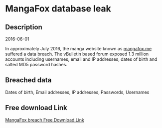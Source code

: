 # MangaFox database leak

## Description

2016-06-01

In approximately July 2016, the manga website known as <a href="http://mangafox.me" target="_blank" rel="noopener">mangafox.me</a> suffered a data breach. The vBulletin based forum exposed 1.3 million accounts including usernames, email and IP addresses, dates of birth and salted MD5 password hashes.

## Breached data

Dates of birth, Email addresses, IP addresses, Passwords, Usernames

## Free download Link

[MangaFox breach Free Download Link](https://tinyurl.com/2b2k277t)